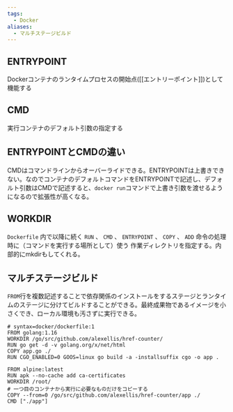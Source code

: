 ```yaml
---
tags:
  - Docker
aliases:
  - マルチステージビルド
---
```

## ENTRYPOINT
Dockerコンテナのランタイムプロセスの開始点([[エントリーポイント]])として機能する

## CMD
実行コンテナのデフォルト引数の指定する

## ENTRYPOINTとCMDの違い
CMDはコマンドラインからオーバーライドできる。ENTRYPOINTは上書きできない。なのでコンテナのデフォルトコマンドをENTRYPOINTで記述し、デフォルト引数はCMDで記述すると、`docker run`コマンドで上書き引数を渡せるようになるので拡張性が高くなる。

## WORKDIR
`Dockerfile` 内で以降に続く `RUN` 、 `CMD` 、 `ENTRYPOINT` 、 `COPY` 、 `ADD` 命令の処理時に（コマンドを実行する場所として）使う 作業ディレクトリを指定する。内部的にmkdirもしてくれる。

## マルチステージビルド
`FROM`行を複数記述することで依存関係のインストールをするステージとランタイムのステージに分けてビルドすることができる。最終成果物であるイメージを小さくでき、ローカル環境も汚さずに実行できる。
```
# syntax=docker/dockerfile:1
FROM golang:1.16
WORKDIR /go/src/github.com/alexellis/href-counter/
RUN go get -d -v golang.org/x/net/html
COPY app.go ./
RUN CGO_ENABLED=0 GOOS=linux go build -a -installsuffix cgo -o app .

FROM alpine:latest
RUN apk --no-cache add ca-certificates
WORKDIR /root/
# 一つ目のコンテナから実行に必要なものだけをコピーする
COPY --from=0 /go/src/github.com/alexellis/href-counter/app ./
CMD ["./app"]
```
